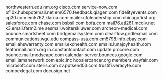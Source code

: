 northwestern.edu
nm.org
cisco.com
service-now.com
bf10x.hubspotemail.net
em6570.feedback.qiagen.com
fidelityevents.com
cp20.com
em5762.klarna.com
mailer.cfoleadership.com
chicagofirst.org
salesforce.com
chase.com
bsbsil.com
bofa.com
mail76.atl261.mcdlv.net
k3.email.farm2.me
sesmail.wolterskluwer.com
archeon-medical.com
bounce.smartsheet.com
bridgemailsystem.com
clearflow.gridlexmail.com
communications.wgu.edu
compass-usa.com
em5798.info.ebay.com
email.ahswarranty.com
email.ekohealth.com
emails.lunajoyhealth.com
feathrmail.acrm.org
in.constantcontact.com
update.procore.com
bounce.mail.medscape.com
calendar-server.bounces.google.com
email.jamanetwork.com
epic.inc
hoosiercancer.org
members.wayfair.com
microsoft.com
steris.com
sv.pptsend03.com
trustifi.veracyte.com
compexlegal.com
docusign.net
